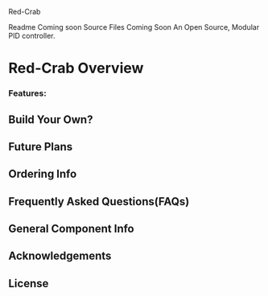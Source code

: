 Red-Crab

Readme Coming soon
Source Files Coming Soon
An Open Source, Modular PID controller.

# Red-Crab Overview
### Features:

## Build Your Own?
## Future Plans
## Ordering Info

## Frequently Asked Questions(FAQs)
## General Component Info

## Acknowledgements

## License


